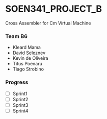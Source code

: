 # SOEN341_PROJECT_B
Cross Assembler for Cm Virtual Machine

### Team B6
* Kleard Mama
* David Seleznev
* Kevin de Oliveira
* Titus Poenaru
* Tiago Strobino

### Progress
- [ ] Sprint1
- [ ] Sprint2
- [ ] Sprint3
- [ ] Sprint4
